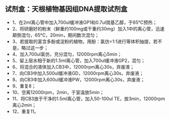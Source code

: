 
## 试剂盒：天根植物基因组DNA提取试剂盒
* 1、在2ml离心管中加入700ul缓冲液GP1和0.7ul巯基乙醇，于65℃预热；
* 2、将研磨好的粉末（鲜重约100mg或干重约30mg）加入1中的离心管，迅速颠倒混匀，65℃，20min，期间数次混匀；
* 3、若提取的富含多酚或淀粉的植物，用酚：氯仿=1:1进行等体积抽提，若不是，略过这一步；
* 4、加入700ul氯仿，充分混匀，12000rpm离心5min；
* 5、留上层水相于新的1.5ml离心管，加入700ul缓冲液GP2，混匀；
* 6、将混合的液体加入CB3中，12000rpm离心30s，弃废液；
* 7、向CB3中加入500ul缓冲液GD，12000rpm离心30s，弃废液；
* 8、向CB3中加入600ul缓冲液PW，12000rpm离心30s，弃废液；
* 9、重复8；
* 10、空离12000rpm，2min，于室温放5min；
* 11、将CB3放于干净的1.5ml离心管，加入50-100ul TE，放3min，12000rpm离心2min；
* 12、重复11。

